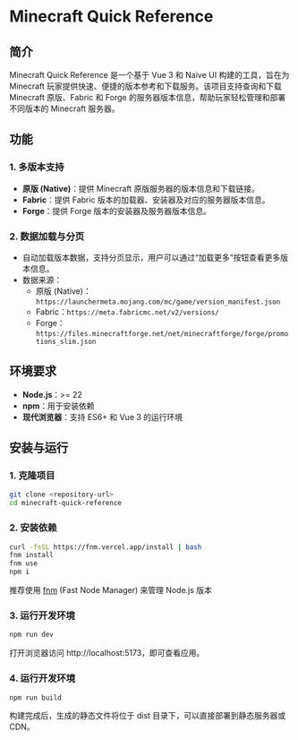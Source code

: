 # Minecraft Quick Reference

## 简介

Minecraft Quick Reference 是一个基于 Vue 3 和 Naive UI 构建的工具，旨在为 Minecraft 玩家提供快速、便捷的版本参考和下载服务。该项目支持查询和下载
Minecraft 原版、Fabric 和 Forge 的服务器版本信息，帮助玩家轻松管理和部署不同版本的 Minecraft 服务器。

## 功能

### 1. **多版本支持**

- **原版 (Native)**：提供 Minecraft 原版服务器的版本信息和下载链接。
- **Fabric**：提供 Fabric 版本的加载器、安装器及对应的服务器版本信息。
- **Forge**：提供 Forge 版本的安装器及服务器版本信息。

### 2. **数据加载与分页**

- 自动加载版本数据，支持分页显示，用户可以通过“加载更多”按钮查看更多版本信息。
- 数据来源：
    - 原版 (Native)：`https://launchermeta.mojang.com/mc/game/version_manifest.json`
    - Fabric：`https://meta.fabricmc.net/v2/versions/`
    - Forge：`https://files.minecraftforge.net/net/minecraftforge/forge/promotions_slim.json`

## 环境要求

- **Node.js**：>= 22
- **npm**：用于安装依赖
- **现代浏览器**：支持 ES6+ 和 Vue 3 的运行环境

## 安装与运行

### 1. **克隆项目**

   ```bash
   git clone <repository-url>
   cd minecraft-quick-reference
   ```

### 2. **安装依赖**

   ```bash
   curl -fsSL https://fnm.vercel.app/install | bash
   fnm install
   fnm use
   npm i
   ```

推荐使用 [fnm](https://github.com/Schniz/fnm) (Fast Node Manager) 来管理 Node.js 版本

### 3. **运行开发环境**

   ```bash
   npm run dev
   ```

打开浏览器访问 http://localhost:5173，即可查看应用。

### 4. **运行开发环境**

   ```bash
   npm run build
   ```

构建完成后，生成的静态文件将位于 dist 目录下，可以直接部署到静态服务器或 CDN。